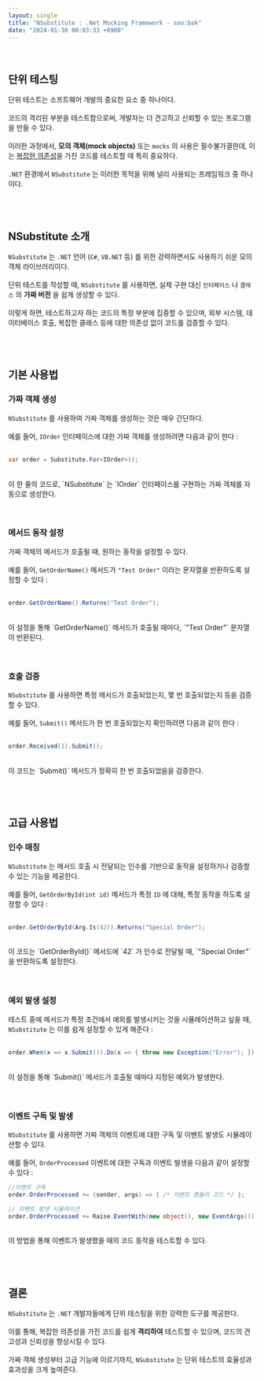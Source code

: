 ```yaml
---
layout: single
title: "NSubstitute : .Net Mocking Framework - soo:bak"
date: "2024-01-30 00:03:33 +0900"
---
```

<br>

## 단위 테스팅
단위 테스트는 소프트웨어 개발의 중요한 요소 중 하나이다.<br>
<br>
코드의 격리된 부분을 테스트함으로써, 개발자는 더 견고하고 신뢰할 수 있는 프로그램을 만들 수 있다.<br>
<br>
이러한 과정에서, <b>모의 객체(mock objects)</b> 또는 `mocks` 의 사용은 필수불가결한데, 이는 <u>복잡한 의존성</u>을 가진 코드를 테스트할 때 특히 중요하다.<br>
<br>
`.NET` 환경에서 `NSubstitute` 는 이러한 목적을 위해 널리 사용되는 프레임워크 중 하나이다.<br>
<br><br><br>

## NSubstitute 소개
`NSubstitute` 는 `.NET` 언어 (`C#`, `VB.NET` 등) 를 위한 강력하면서도 사용하기 쉬운 모의 객체 라이브러리이다. <br>
<br>
단위 테스트를 작성할 때, `NSubstitute` 를 사용하면, 실제 구현 대신 `인터페이스` 나 `클래스` 의 <b>가짜 버전</b> 을 쉽게 생성할 수 있다.<br>
<br>
이렇게 하면, 테스트하고자 하는 코드의 특정 부분에 집중할 수 있으며, 외부 시스템, 데이터베이스 호출, 복잡한 클래스 등에 대한 의존성 없이 코드를 검증할 수 있다.<br>
<br><br><br>

## 기본 사용법

### 가짜 객체 생성
`NSubstitute` 를 사용하여 가짜 객체를 생성하는 것은 매우 간단하다.<br>
<br>
예를 들어, `IOrder` 인터페이스에 대한 가짜 객체를 생성하려면 다음과 같이 한다 : <br>
<br>
```c#
var order = Substitute.For<IOrder>();
```
<br>
이 한 줄의 코드로, `NSubstitute` 는 `IOrder` 인터페이스를 구현하는 가짜 객체를 자동으로 생성한다.<br>
<br><br>

### 메서드 동작 설정
가짜 객체의 메서드가 호출될 때, 원하는 동작을 설정할 수 있다.<br>
<br>
예를 들어, `GetOrderName()` 메서드가 `"Test Order"` 이라는 문자열을 반환하도록 설정할 수 있다 : <br>
<br>
```c#
order.GetOrderName().Returns("Test Order");
```
<br>
이 설정을 통해 `GetOrderName()` 메서드가 호출될 때마다, `"Test Order"` 문자열이 반환된다.<br>
<br><br>

### 호출 검증
`NSubstitute` 를 사용하면 특정 메서드가 호출되었는지, 몇 번 호출되었는지 등을 검증할 수 있다.<br>
<br>
예를 들어, `Submit()` 메서드가 한 번 호출되었는지 확인하려면 다음과 같이 한다 : <br>
<br>
```c#
order.Received(1).Submit();
```
<br>
이 코드는 `Submit()` 메서드가 정확히 한 번 호출되었음을 검증한다.<br>
<br><br><br>

## 고급 사용법

### 인수 매칭
`NSubstitute` 는 메서드 호출 시 전달되는 인수를 기반으로 동작을 설정하거나 검증할 수 있는 기능을 제공한다.<br>
<br>
예를 들어, `GetOrderById(int id)` 메서드가 특정 `ID` 에 대해, 특정 동작을 하도록 설정할 수 있다 : <br>
<br>
```c#
order.GetOrderById(Arg.Is(42)).Returns("Special Order");
```
<br>
이 코드는 `GetOrderById()` 메서드에 `42` 가 인수로 전달될 때, `"Special Order"` 을 반환하도록 설정한다.<br>
<br><br>

### 예외 발생 설정
테스트 중에 메서드가 특정 조건에서 예외를 발생시키는 것을 시뮬레이션하고 싶을 때, `NSubstitute` 는 이를 쉽게 설정할 수 있게 해준다 : <br>
<br>
```c#
order.When(x => x.Submit()).Do(x => { throw new Exception("Error"); });
```
<br>
이 설정을 통해 `Submit()` 메서드가 호출될 때마다 지정된 예외가 발생한다.<br>
<br><br>

### 이벤트 구독 및 발생
`NSubstitute` 를 사용하면 가짜 객체의 이벤트에 대한 구독 및 이벤트 발생도 시뮬레이션할 수 있다. <br>
<br>
예를 들어, `OrderProcessed` 이벤트에 대한 구독과 이벤트 발생을 다음과 같이 설정할 수 있다 :
<br>
```c#
//이벤트 구독
order.OrderProcessed += (sender, args) => { /* 이벤트 핸들러 코드 */ };

// 이벤트 발생 시뮬레이션
order.OrderProcessed += Raise.EventWith(new object(), new EventArgs());
```
<br>
이 방법을 통해 이벤트가 발생했을 때의 코드 동작을 테스트할 수 있다.<br>
<br><br><br>

## 결론
`NSubstitute` 는 `.NET` 개발자들에게 단위 테스팅을 위한 강력한 도구를 제공한다.<br>
<br>
이를 통해, 복잡한 의존성을 가진 코드를 쉽게 <b>격리하여</b> 테스트할 수 있으며, 코드의 견고성과 신뢰성을 향상시킬 수 있다.<br>
<br>
가짜 객체 생성부터 고급 기능에 이르기까지, `NSubstitute` 는 단위 테스트의 효율성과 효과성을 크게 높여준다.<br>
<br>
<br>
<br>
